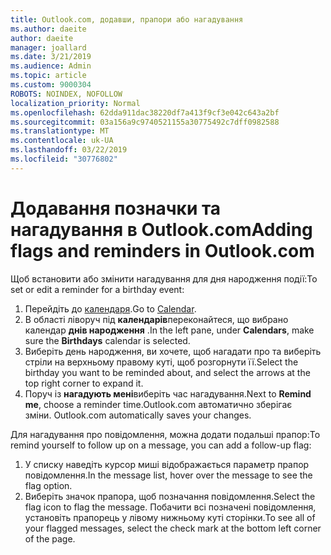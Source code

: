 ```yaml
---
title: Outlook.com, додавши, прапори або нагадування
ms.author: daeite
author: daeite
manager: joallard
ms.date: 3/21/2019
ms.audience: Admin
ms.topic: article
ms.custom: 9000304
ROBOTS: NOINDEX, NOFOLLOW
localization_priority: Normal
ms.openlocfilehash: 62dda911dac38220df7a413f9cf3e042c643a2bf
ms.sourcegitcommit: 03a156a9c9740521155a30775492c7dff0982588
ms.translationtype: MT
ms.contentlocale: uk-UA
ms.lasthandoff: 03/22/2019
ms.locfileid: "30776802"
---
```

# <a name="adding-flags-and-reminders-in-outlookcom"></a><span data-ttu-id="388be-102">Додавання позначки та нагадування в Outlook.com</span><span class="sxs-lookup"><span data-stu-id="388be-102">Adding flags and reminders in Outlook.com</span></span>

<span data-ttu-id="388be-103">Щоб встановити або змінити нагадування для дня народження події:</span><span class="sxs-lookup"><span data-stu-id="388be-103">To set or edit a reminder for a birthday event:</span></span>

1. <span data-ttu-id="388be-104">Перейдіть до [календаря](https://outlook.live.com/calendar/).</span><span class="sxs-lookup"><span data-stu-id="388be-104">Go to [Calendar](https://outlook.live.com/calendar/).</span></span>
1. <span data-ttu-id="388be-105">В області ліворуч під **календарів**переконайтеся, що вибрано календар **днів народження** .</span><span class="sxs-lookup"><span data-stu-id="388be-105">In the left pane, under **Calendars**, make sure the **Birthdays** calendar is selected.</span></span>
1. <span data-ttu-id="388be-106">Виберіть день народження, ви хочете, щоб нагадати про та виберіть стріли на верхньому правому куті, щоб розгорнути її.</span><span class="sxs-lookup"><span data-stu-id="388be-106">Select the birthday you want to be reminded about, and select the arrows at the top right corner to expand it.</span></span>
1. <span data-ttu-id="388be-107">Поруч із **нагадують мені**виберіть час нагадування.</span><span class="sxs-lookup"><span data-stu-id="388be-107">Next to **Remind me**, choose a reminder time.</span></span><span data-ttu-id="388be-108">Outlook.com автоматично зберігає зміни.</span><span class="sxs-lookup"><span data-stu-id="388be-108"> Outlook.com automatically saves your changes.</span></span>

<span data-ttu-id="388be-109">Для нагадування про повідомлення, можна додати подальші прапор:</span><span class="sxs-lookup"><span data-stu-id="388be-109">To remind yourself to follow up on a message, you can add a follow-up flag:</span></span>

1. <span data-ttu-id="388be-110">У списку наведіть курсор миші відображається параметр прапор повідомлення.</span><span class="sxs-lookup"><span data-stu-id="388be-110">In the message list, hover over the message to see the flag option.</span></span>
1. <span data-ttu-id="388be-111">Виберіть значок прапора, щоб позначання повідомлення.</span><span class="sxs-lookup"><span data-stu-id="388be-111">Select the flag icon to flag the message.</span></span> <span data-ttu-id="388be-112">Побачити всі позначені повідомлення, установіть прапорець у лівому нижньому куті сторінки.</span><span class="sxs-lookup"><span data-stu-id="388be-112">To see all of your flagged messages, select the check mark at the bottom left corner of the page.</span></span>
